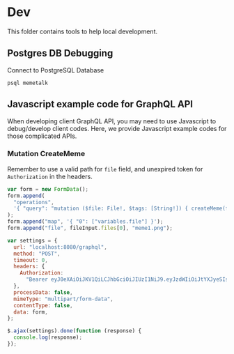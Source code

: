 # Dev

This folder contains tools to help local development.

## Postgres DB Debugging

Connect to PostgreSQL Database

```shell script
psql memetalk
```

## Javascript example code for GraphQL API

When developing client GraphQL API, you may need to use Javascript to debug/develop client codes.
Here, we provide Javascript example codes for those complicated APIs.

### Mutation CreateMeme

Remember to use a valid path for `file` field, and unexpired token for `Authorization` in the headers.

```javascript
var form = new FormData();
form.append(
  "operations",
  '{ "query": "mutation ($file: File!, $tags: [String!]) { createMeme(file: $file, tags: $tags) { tags } }", "variables": { "file": null, "tags": ["software-test-tag", "humor-test-tag"] } }'
);
form.append("map", '{ "0": ["variables.file"] }');
form.append("file", fileInput.files[0], "meme1.png");

var settings = {
  url: "localhost:8080/graphql",
  method: "POST",
  timeout: 0,
  headers: {
    Authorization:
      "Bearer eyJ0eXAiOiJKV1QiLCJhbGciOiJIUzI1NiJ9.eyJzdWIiOiJtYXJyeSIsImlzcyI6Im1lbWV0YWxrIiwiZXhwIjoxNjEzMzkzMDE2LCJpYXQiOjE2MTA4MDEwMTZ9.Fa6lR7uC8E4DHKUt-V6TUYXLQJgJWu0DdMUUeulARC8",
  },
  processData: false,
  mimeType: "multipart/form-data",
  contentType: false,
  data: form,
};

$.ajax(settings).done(function (response) {
  console.log(response);
});
```
